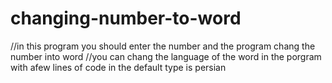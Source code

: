 # changing-number-to-word
//in this program you should enter the number and the program chang the number into word 
//you can chang the language of the word in the porgram with afew lines of code in the default type is persian 
